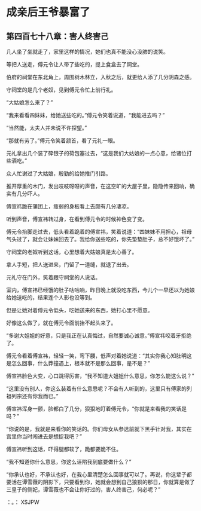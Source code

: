 # 成亲后王爷暴富了 
 ## 第四百七十八章：害人终害己
  几人坐了坐就走了，家里这样的情况，她们也真不能没心没肺的说笑。  
  
 等把人送走，傅元令让人带了些吃的，提上食盒去了祠堂。  
  
 伯府的祠堂在东北角上，周围树木林立，入秋之后，就更给人添了几分阴森之感。  
  
 守祠堂的是几个老奴，见到傅元令忙上前行礼。  
  
 “大姑娘怎么来了？”  
  
 “我来看看四妹妹，给她送些吃的。”傅元令笑着说道，“我能进去吗？”  
  
 “当然能，太夫人并未说不许探望。”  
  
 “那就有劳了。”傅元令笑着颔首，看了元礼一眼。  
  
 元礼拿出几个装了碎银子的荷包塞过去，“这是我们大姑娘的一点心意，给诸位打些酒吃。”  
  
 众人忙谢过了大姑娘，殷勤的给她推门引路。  
  
 推开厚重的木门，发出吱吱呀呀的声音，在这空旷的大屋子里，隐隐传来回响，确实有几分吓人。  
  
 傅宣祎跪在蒲团上，瘦弱的身板看上去颇有几分凄凉。  
  
 听到声音，傅宣祎转过身，在看到傅元令的时候神色变了变。  
  
 傅元令抬脚走过去，低头看着跪着的傅宣祎，笑着说道：“四妹妹不用担心，祖母气头过了，就会让妹妹回去了。我给你送些吃的，你先垫垫肚子，总不好饿坏了。”  
  
 守祠堂的老奴听到这话，心里想着大姑娘真是太心善了。  
  
 拿人手短，把人送进来，门留了一道缝，就退了出去。  
  
 元礼守在门外，笑着跟守祠堂的人说话。  
  
 室内，傅宣祎已经饿的肚子咕咕响，昨日晚上就没吃东西，今儿个一早还以为她娘给她送吃的，结果连个人影也没等到。  
  
 但是让她对着傅元令低头，吃她送来的东西，她打心里不愿意。  
  
 好像这么做了，就在傅元令面前抬不起头来了。  
  
 “多谢大姐姐的好意，只是我正在认真悔过，自然要诚心诚意。”傅宣祎咬着牙拒绝了。  
  
 傅元令看着傅宣祎，轻轻一笑，弯下腰，低声对着她说道：“其实你我心知肚明这是怎么回事，什么莽撞遇上，根本就不是那么回事，是不是？”  
  
 傅宣祎脸色大变，心口跳得厉害，“我不知道大姐姐什么意思，你怎么能这么说？”  
  
 “这里没有别人，你这么装着有什么意思呢？不会有人听到的，这里只有傅家的列祖列宗还有你我而已。”  
  
 傅宣祎浑身一颤，脸都白了几分，狠狠地盯着傅元令，“你就是来看我的笑话是吗？”  
  
 “你说的是，我就是来看你的笑话的。你们母女从参选前就下黑手针对我，其实在宫里你当时闯进去是想捉我吧？”  
  
 傅宣祎听到这话，吓得腿都软了，跪都要跪不住。  
  
 “我不知道你什么意思，你这么诬陷我到底要做什么？”  
  
 “你承认也好，不承认也好，在我心里清楚怎么回事就可以了。再说，你这辈子都要活在谭雪薇的阴影下，只要看到你，她就会想到自己狼狈的那日，你就算是做了三皇子的侧妃，谭雪薇也不会让你好过的，害人终害己，何必呢？”  
  
 ：。： 
XSJPW